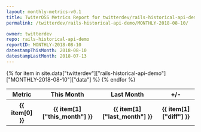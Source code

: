 ```yaml
---
layout: monthly-metrics-v0.1
title: TwiterOSS Metrics Report for twitterdev/rails-historical-api-demo | MONTHLY-2018-08-10 | 2018-08-10
permalink: /twitterdev/rails-historical-api-demo/MONTHLY-2018-08-10/

owner: twitterdev
repo: rails-historical-api-demo
reportID: MONTHLY-2018-08-10
datestampThisMonth: 2018-08-10
datestampLastMonth: 2018-07-13
---
```


<table style="width: 100%">
    <tr>
        <th>Metric</th>
        <th>This Month</th>
        <th>Last Month</th>
        <th>+/-</th>
    </tr>
    {% for item in site.data["twitterdev"]["rails-historical-api-demo"]["MONTHLY-2018-08-10"]["data"] %}
    <tr>
        <th>{{ item[0] }}</th>
        <th>{{ item[1]["this_month"] }}</th>
        <th>{{ item[1]["last_month"] }}</th>
        <th>{{ item[1]["diff"] }}</th>
    </tr>
    {% endfor %}
</table>


